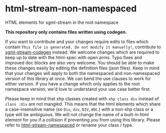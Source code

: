 # html-stream-non-namespaced

HTML elements for sgml-stream in the root namespace

**This repository only contains files written using codegen.**

If you want to contribute and your changes require edits to files which contain `This file is generated. Do not modify it manually!`, contribute to [sgml-stream-codegen](https://github.com/hershel-theodore-layton/sgml-stream-codegen) instead. We welcome changes which are required to keep up to date with the html-spec with open arms. Typo fixes and improved doc blocks are also very welcome. You should be able to make these changes easily by editing the definition files (json files). Keep in mind that your changes will apply to both the namespaced and non-namespaced version of this library at once. We can bend the use clauses to work for either version. If you have a change which only applies to the root namespace version, we'd love to understand your use case better first.

Please keep in mind that xhp classes created with `xhp class div` instead of `class :div` are not mangled. This means that the html elements which share a case-insensitive name (so `Div`, `div`, `DIV`, etc.) with a non-xhp class or a type will be ambiguous. We will not change the name of a built-in html element for you if a collision if preventing you from using this library. Please refer to [html-stream-namespaced](https://github.com/hershel-theodore-layton/html-stream-namespaced) or rename your class / type.
